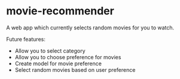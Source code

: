 # movie-recommender

A web app which currently selects random movies for you to watch.

Future features: 
* Allow you to select category
* Allow you to choose preference for movies
* Create model for movie preference
* Select random movies based on user preference